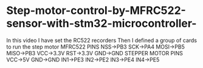 # Step-motor-control-by-MFRC522-sensor-with-stm32-microcontroller-
In this video I have set the RC522 recorders
Then I defined a group of cards to run the step motor
MFRC522 PINS
NSS->PB3
SCK->PA4
MOSI->PB5
MISO->PB3
VCC->3.3V
RST->3.3V
GND->GND
STEPPER MOTOR PINS
VCC->5V
GND->GND
IN1->PE3
IN2->PE2
IN3->PE4
IN4->PE5
